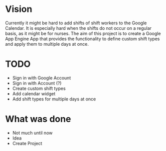 Vision
======
Currently it might be hard to add shifts of shift workers to the Google Calendar. It is especially hard when the shifts do not occur on a regular basis, as it might be for nurses. The aim of this project is to create a Google App Engine App that provides the functionality to define custom shift types and apply them to multiple days at once.

TODO
====
* Sign in with Google Account
* Sign in with Account (?)
* Create custom shift types
* Add calendar widget
* Add shift types for multiple days at once

What was done
=============
* Not much until now
* Idea
* Create Project
